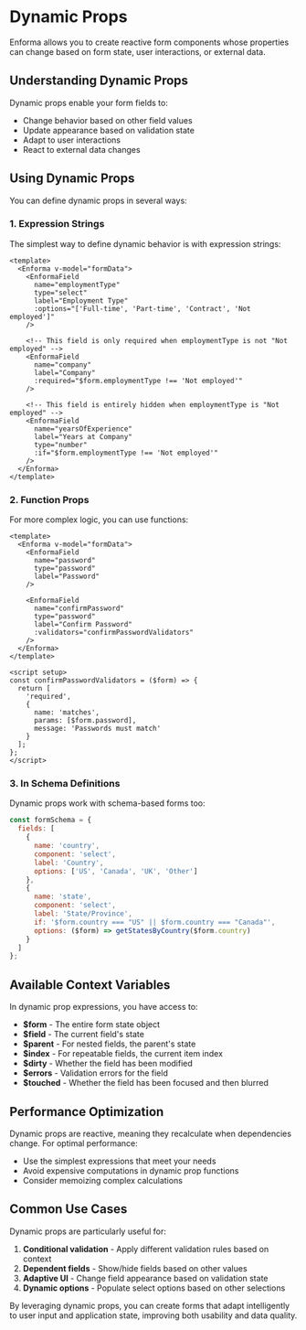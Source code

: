 # Dynamic Props

Enforma allows you to create reactive form components whose properties can change based on form state, user interactions, or external data.

## Understanding Dynamic Props

Dynamic props enable your form fields to:

- Change behavior based on other field values
- Update appearance based on validation state
- Adapt to user interactions
- React to external data changes

## Using Dynamic Props

You can define dynamic props in several ways:

### 1. Expression Strings

The simplest way to define dynamic behavior is with expression strings:

```vue
<template>
  <Enforma v-model="formData">
    <EnformaField 
      name="employmentType" 
      type="select" 
      label="Employment Type"
      :options="['Full-time', 'Part-time', 'Contract', 'Not employed']"
    />
    
    <!-- This field is only required when employmentType is not "Not employed" -->
    <EnformaField 
      name="company" 
      label="Company"
      :required="$form.employmentType !== 'Not employed'"
    />
    
    <!-- This field is entirely hidden when employmentType is "Not employed" -->
    <EnformaField 
      name="yearsOfExperience" 
      label="Years at Company"
      type="number"
      :if="$form.employmentType !== 'Not employed'"
    />
  </Enforma>
</template>
```

### 2. Function Props

For more complex logic, you can use functions:

```vue
<template>
  <Enforma v-model="formData">
    <EnformaField 
      name="password" 
      type="password" 
      label="Password"
    />
    
    <EnformaField 
      name="confirmPassword" 
      type="password" 
      label="Confirm Password"
      :validators="confirmPasswordValidators"
    />
  </Enforma>
</template>

<script setup>
const confirmPasswordValidators = ($form) => {
  return [
    'required',
    { 
      name: 'matches', 
      params: [$form.password],
      message: 'Passwords must match'
    }
  ];
};
</script>
```

### 3. In Schema Definitions

Dynamic props work with schema-based forms too:

```js
const formSchema = {
  fields: [
    {
      name: 'country',
      component: 'select',
      label: 'Country',
      options: ['US', 'Canada', 'UK', 'Other']
    },
    {
      name: 'state',
      component: 'select',
      label: 'State/Province',
      if: '$form.country === "US" || $form.country === "Canada"',
      options: ($form) => getStatesByCountry($form.country)
    }
  ]
};
```

## Available Context Variables

In dynamic prop expressions, you have access to:

- **$form** - The entire form state object
- **$field** - The current field's state
- **$parent** - For nested fields, the parent's state
- **$index** - For repeatable fields, the current item index
- **$dirty** - Whether the field has been modified
- **$errors** - Validation errors for the field
- **$touched** - Whether the field has been focused and then blurred

## Performance Optimization

Dynamic props are reactive, meaning they recalculate when dependencies change. For optimal performance:

- Use the simplest expressions that meet your needs
- Avoid expensive computations in dynamic prop functions
- Consider memoizing complex calculations

## Common Use Cases

Dynamic props are particularly useful for:

1. **Conditional validation** - Apply different validation rules based on context
2. **Dependent fields** - Show/hide fields based on other values
3. **Adaptive UI** - Change field appearance based on validation state
4. **Dynamic options** - Populate select options based on other selections

By leveraging dynamic props, you can create forms that adapt intelligently to user input and application state, improving both usability and data quality.